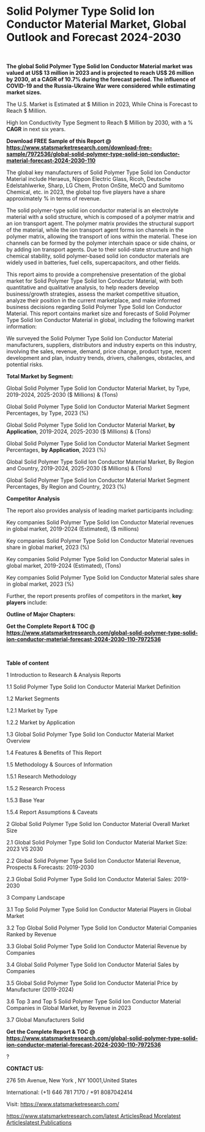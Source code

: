 <h1>Solid Polymer Type Solid Ion Conductor Material Market, Global Outlook and Forecast 2024-2030</h1><br/><p><strong>The global Solid Polymer Type Solid Ion Conductor Material market was valued at US$ 13 million in 2023 and is projected to reach US$ 26 million by 2030, at a <strong>CAGR</strong> of 10.7% during the forecast period. The influence of COVID-19 and the Russia-Ukraine War were considered while estimating market sizes.</strong></p>
 
 
 
 <p>The U.S. Market is Estimated at $ Million in 2023, While China is Forecast to Reach $ Million.</p>
 
 
 
 <p>High Ion Conductivity Type Segment to Reach $ Million by 2030, with a % <strong>CAGR</strong> in next six years.</p>
 
 
 
 <p><strong>Download FREE Sample of this Report @ <a href="https://www.statsmarketresearch.com/download-free-sample/7972536/global-solid-polymer-type-solid-ion-conductor-material-forecast-2024-2030-110">https://www.statsmarketresearch.com/download-free-sample/7972536/global-solid-polymer-type-solid-ion-conductor-material-forecast-2024-2030-110</a></strong></p>
 
 
 
 <p>The global key manufacturers of Solid Polymer Type Solid Ion Conductor Material include Heraeus, Nippon Electric Glass, Ricoh, Deutsche Edelstahlwerke, Sharp, LG Chem, Proton OnSite, MeCO and Sumitomo Chemical, etc. in 2023, the global top five players have a share approximately % in terms of revenue.</p>
 
 
 
 <p>The solid polymer-type solid ion conductor material is an electrolyte material with a solid structure, which is composed of a polymer matrix and an ion transport agent. The polymer matrix provides the structural support of the material, while the ion transport agent forms ion channels in the polymer matrix, allowing the transport of ions within the material. These ion channels can be formed by the polymer interchain space or side chains, or by adding ion transport agents. Due to their solid-state structure and high chemical stability, solid polymer-based solid ion conductor materials are widely used in batteries, fuel cells, supercapacitors, and other fields.</p>
 
 
 
 <p>This report aims to provide a comprehensive presentation of the global market for Solid Polymer Type Solid Ion Conductor Material, with both quantitative and qualitative analysis, to help readers develop business/growth strategies, assess the market competitive situation, analyze their position in the current marketplace, and make informed business decisions regarding Solid Polymer Type Solid Ion Conductor Material. This report contains market size and forecasts of Solid Polymer Type Solid Ion Conductor Material in global, including the following market information:</p>
 
 
 
 <p>We surveyed the Solid Polymer Type Solid Ion Conductor Material manufacturers, suppliers, distributors and industry experts on this industry, involving the sales, revenue, demand, price change, product type, recent development and plan, industry trends, drivers, challenges, obstacles, and potential risks.</p>
 
 
 
 <p><strong>Total Market by Segment:</strong></p>
 
 
 
 <p>Global Solid Polymer Type Solid Ion Conductor Material Market, by Type, 2019-2024, 2025-2030 ($ Millions) & (Tons)</p>
 
 
 
 <p>Global Solid Polymer Type Solid Ion Conductor Material Market Segment Percentages, by Type, 2023 (%)</p>
 
 
 
 <p>Global Solid Polymer Type Solid Ion Conductor Material Market, <strong>by Application</strong>, 2019-2024, 2025-2030 ($ Millions) & (Tons)</p>
 
 
 
 <p>Global Solid Polymer Type Solid Ion Conductor Material Market Segment Percentages, <strong>by Application</strong>, 2023 (%)</p>
 
 
 
 <p>Global Solid Polymer Type Solid Ion Conductor Material Market, By Region and Country, 2019-2024, 2025-2030 ($ Millions) & (Tons)</p>
 
 
 
 <p>Global Solid Polymer Type Solid Ion Conductor Material Market Segment Percentages, By Region and Country, 2023 (%)</p>
 
 
 
 <p><strong>Competitor Analysis</strong></p>
 
 
 
 <p>The report also provides analysis of leading market participants including:</p>
 
 
 
 <p>Key companies Solid Polymer Type Solid Ion Conductor Material revenues in global market, 2019-2024 (Estimated), ($ millions)</p>
 
 
 
 <p>Key companies Solid Polymer Type Solid Ion Conductor Material revenues share in global market, 2023 (%)</p>
 
 
 
 <p>Key companies Solid Polymer Type Solid Ion Conductor Material sales in global market, 2019-2024 (Estimated), (Tons)</p>
 
 
 
 <p>Key companies Solid Polymer Type Solid Ion Conductor Material sales share in global market, 2023 (%)</p>
 
 
 
 <p>Further, the report presents profiles of competitors in the market, <strong>key players</strong> include:</p>
 
 
 
 <p><strong>Outline of Major Chapters:</strong></p>
 
 
 
 <div><b>Get the Complete Report & TOC @ <a href="https://www.statsmarketresearch.com/global-solid-polymer-type-solid-ion-conductor-material-forecast-2024-2030-110-7972536">https://www.statsmarketresearch.com/global-solid-polymer-type-solid-ion-conductor-material-forecast-2024-2030-110-7972536</a></b></div>
 
 
 
 <p><br />
 
 <b>Table of content</b></p>
 
 
 
 <p>1 Introduction to Research & Analysis Reports<br />
 
 1.1 Solid Polymer Type Solid Ion Conductor Material Market Definition<br />
 
 1.2 Market Segments<br />
 
 1.2.1 Market by Type<br />
 
 1.2.2 Market by Application<br />
 
 1.3 Global Solid Polymer Type Solid Ion Conductor Material Market Overview<br />
 
 1.4 Features & Benefits of This Report<br />
 
 1.5 Methodology & Sources of Information<br />
 
 1.5.1 Research Methodology<br />
 
 1.5.2 Research Process<br />
 
 1.5.3 Base Year<br />
 
 1.5.4 Report Assumptions & Caveats<br />
 
 2 Global Solid Polymer Type Solid Ion Conductor Material Overall Market Size<br />
 
 2.1 Global Solid Polymer Type Solid Ion Conductor Material Market Size: 2023 VS 2030<br />
 
 2.2 Global Solid Polymer Type Solid Ion Conductor Material Revenue, Prospects & Forecasts: 2019-2030<br />
 
 2.3 Global Solid Polymer Type Solid Ion Conductor Material Sales: 2019-2030<br />
 
 3 Company Landscape<br />
 
 3.1 Top Solid Polymer Type Solid Ion Conductor Material Players in Global Market<br />
 
 3.2 Top Global Solid Polymer Type Solid Ion Conductor Material Companies Ranked by Revenue<br />
 
 3.3 Global Solid Polymer Type Solid Ion Conductor Material Revenue by Companies<br />
 
 3.4 Global Solid Polymer Type Solid Ion Conductor Material Sales by Companies<br />
 
 3.5 Global Solid Polymer Type Solid Ion Conductor Material Price by Manufacturer (2019-2024)<br />
 
 3.6 Top 3 and Top 5 Solid Polymer Type Solid Ion Conductor Material Companies in Global Market, by Revenue in 2023<br />
 
 3.7 Global Manufacturers Solid</p>
 
 
 
 <div><b>Get the Complete Report & TOC @ <a href="https://www.statsmarketresearch.com/global-solid-polymer-type-solid-ion-conductor-material-forecast-2024-2030-110-7972536">https://www.statsmarketresearch.com/global-solid-polymer-type-solid-ion-conductor-material-forecast-2024-2030-110-7972536</a></b></div>
 
 
 
 <p>? </p>
 
 
 
 <p><b>CONTACT US:</b><br />
 
 276 5th Avenue, New York , NY 10001,United States<br />
 
 International: (+1) 646 781 7170 / +91 8087042414<br />
 
 Visit: <a href="https://www.statsmarketresearch.com/">https://www.statsmarketresearch.com/</a><br />
 
 <a href="https://gyeongbokgung.com">https://www.statsmarketresearch.com/</a><a href="https://hallyeomaritime.com">latest Articles</a><a href="https://jingwansa.com">Read More</a><a href="https://nguoiviet.jp/">latest Articles</a><a href="https://www.intelmarketresearch.com/">latest Publications</a></p>